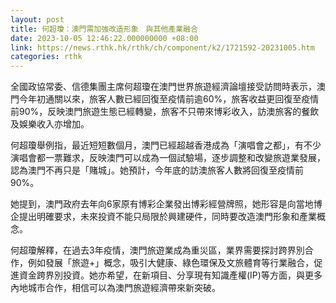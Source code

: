 ```yaml
---
layout: post
title: 何超瓊：澳門需加強改造形象　與其他產業融合
date: 2023-10-05 12:46:22.000000000 +08:00
link: https://news.rthk.hk/rthk/ch/component/k2/1721592-20231005.htm
categories: rthk
---
```


全國政協常委、信德集團主席何超瓊在澳門世界旅遊經濟論壇接受訪問時表示，澳門今年初通關以來，旅客人數已經回復至疫情前逾60%，旅客收益更回復至疫情前90%，反映澳門旅遊生態已經轉變，旅客不只帶來博彩收入，訪澳旅客的餐飲及娛樂收入亦增加。

何超瓊舉例指，最近短短數個月，澳門已經超越香港成為「演唱會之都」，有不少演唱會都一票難求，反映澳門可以成為一個試驗場，逐步調整和改變旅遊業發展，認為澳門不再只是「賭城」。她預計，今年底的訪澳旅客人數將回復至疫情前90%。

她提到，澳門政府去年向6家原有博彩企業發出博彩經營牌照，她形容是向當地博企提出明確要求，未來投資不能只局限於興建硬件，同時要改造澳門形象和產業概念。

何超瓊解釋，在過去3年疫情，澳門旅遊業成為重災區，業界需要探討跨界別合作，例如發展「旅遊+」概念，吸引大健康、綠色環保及文旅體育等行業融合，促進資金跨界別投資。她亦希望，在新項目、分享現有知識產權(IP)等方面，與更多內地城市合作，相信可以為澳門旅遊經濟帶來新突破。
